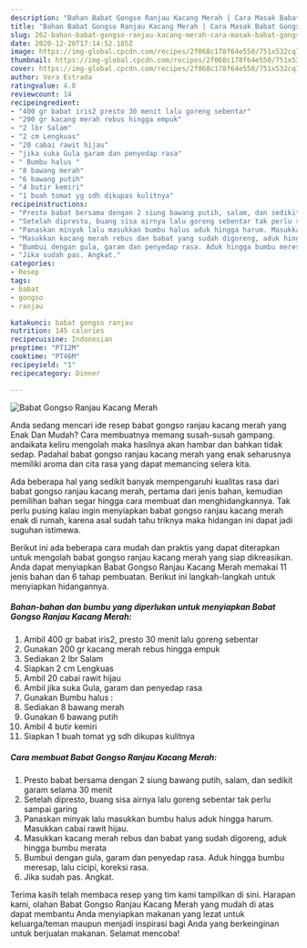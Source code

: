 ```yaml
---
description: "Bahan Babat Gongso Ranjau Kacang Merah | Cara Masak Babat Gongso Ranjau Kacang Merah Yang Enak Dan Mudah"
title: "Bahan Babat Gongso Ranjau Kacang Merah | Cara Masak Babat Gongso Ranjau Kacang Merah Yang Enak Dan Mudah"
slug: 262-bahan-babat-gongso-ranjau-kacang-merah-cara-masak-babat-gongso-ranjau-kacang-merah-yang-enak-dan-mudah
date: 2020-12-20T17:14:52.185Z
image: https://img-global.cpcdn.com/recipes/2f068c178f64e550/751x532cq70/babat-gongso-ranjau-kacang-merah-foto-resep-utama.jpg
thumbnail: https://img-global.cpcdn.com/recipes/2f068c178f64e550/751x532cq70/babat-gongso-ranjau-kacang-merah-foto-resep-utama.jpg
cover: https://img-global.cpcdn.com/recipes/2f068c178f64e550/751x532cq70/babat-gongso-ranjau-kacang-merah-foto-resep-utama.jpg
author: Vera Estrada
ratingvalue: 4.8
reviewcount: 14
recipeingredient:
- "400 gr babat iris2 presto 30 menit lalu goreng sebentar"
- "200 gr kacang merah rebus hingga empuk"
- "2 lbr Salam"
- "2 cm Lengkuas"
- "20 cabai rawit hijau"
- "jika suka Gula garam dan penyedap rasa"
- " Bumbu halus "
- "8 bawang merah"
- "6 bawang putih"
- "4 butir kemiri"
- "1 buah tomat yg sdh dikupas kulitnya"
recipeinstructions:
- "Presto babat bersama dengan 2 siung bawang putih, salam, dan sedikit garam selama 30 menit"
- "Setelah dipresto, buang sisa airnya lalu goreng sebentar tak perlu sampai garing"
- "Panaskan minyak lalu masukkan bumbu halus aduk hingga harum. Masukkan cabai rawit hijau."
- "Masukkan kacang merah rebus dan babat yang sudah digoreng, aduk hingga bumbu merata"
- "Bumbui dengan gula, garam dan penyedap rasa. Aduk hingga bumbu meresap, lalu cicipi, koreksi rasa."
- "Jika sudah pas. Angkat."
categories:
- Resep
tags:
- babat
- gongso
- ranjau

katakunci: babat gongso ranjau 
nutrition: 145 calories
recipecuisine: Indonesian
preptime: "PT12M"
cooktime: "PT46M"
recipeyield: "1"
recipecategory: Dinner

---
```



![Babat Gongso Ranjau Kacang Merah](https://img-global.cpcdn.com/recipes/2f068c178f64e550/751x532cq70/babat-gongso-ranjau-kacang-merah-foto-resep-utama.jpg)

Anda sedang mencari ide resep babat gongso ranjau kacang merah yang Enak Dan Mudah? Cara membuatnya memang susah-susah gampang. andaikata keliru mengolah maka hasilnya akan hambar dan bahkan tidak sedap. Padahal babat gongso ranjau kacang merah yang enak seharusnya memiliki aroma dan cita rasa yang dapat memancing selera kita.



Ada beberapa hal yang sedikit banyak mempengaruhi kualitas rasa dari babat gongso ranjau kacang merah, pertama dari jenis bahan, kemudian pemilihan bahan segar hingga cara membuat dan menghidangkannya. Tak perlu pusing kalau ingin menyiapkan babat gongso ranjau kacang merah enak di rumah, karena asal sudah tahu triknya maka hidangan ini dapat jadi suguhan istimewa.


Berikut ini ada beberapa cara mudah dan praktis yang dapat diterapkan untuk mengolah babat gongso ranjau kacang merah yang siap dikreasikan. Anda dapat menyiapkan Babat Gongso Ranjau Kacang Merah memakai 11 jenis bahan dan 6 tahap pembuatan. Berikut ini langkah-langkah untuk menyiapkan hidangannya.

<!--inarticleads1-->

##### Bahan-bahan dan bumbu yang diperlukan untuk menyiapkan Babat Gongso Ranjau Kacang Merah:

1. Ambil 400 gr babat iris2, presto 30 menit lalu goreng sebentar
1. Gunakan 200 gr kacang merah rebus hingga empuk
1. Sediakan 2 lbr Salam
1. Siapkan 2 cm Lengkuas
1. Ambil 20 cabai rawit hijau
1. Ambil jika suka Gula, garam dan penyedap rasa
1. Gunakan  Bumbu halus :
1. Sediakan 8 bawang merah
1. Gunakan 6 bawang putih
1. Ambil 4 butir kemiri
1. Siapkan 1 buah tomat yg sdh dikupas kulitnya




<!--inarticleads2-->

##### Cara membuat Babat Gongso Ranjau Kacang Merah:

1. Presto babat bersama dengan 2 siung bawang putih, salam, dan sedikit garam selama 30 menit
1. Setelah dipresto, buang sisa airnya lalu goreng sebentar tak perlu sampai garing
1. Panaskan minyak lalu masukkan bumbu halus aduk hingga harum. Masukkan cabai rawit hijau.
1. Masukkan kacang merah rebus dan babat yang sudah digoreng, aduk hingga bumbu merata
1. Bumbui dengan gula, garam dan penyedap rasa. Aduk hingga bumbu meresap, lalu cicipi, koreksi rasa.
1. Jika sudah pas. Angkat.




Terima kasih telah membaca resep yang tim kami tampilkan di sini. Harapan kami, olahan Babat Gongso Ranjau Kacang Merah yang mudah di atas dapat membantu Anda menyiapkan makanan yang lezat untuk keluarga/teman maupun menjadi inspirasi bagi Anda yang berkeinginan untuk berjualan makanan. Selamat mencoba!
